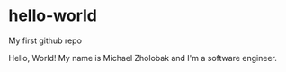 # hello-world
My first github repo

Hello, World! My name is Michael Zholobak and I'm a software engineer. 
